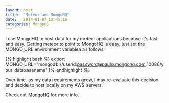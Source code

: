 ```yaml
---
layout: post
title:  "Meteor and MongoHQ"
date:   2014-01-07 12:45:16
categories: MongoHQ
---
```


I  use MongoHQ to host data for my meteor applications because it's fast and easy. Getting meteor to point to MongoHQ is easy, just set the MONGO_URL environment variablea as follows:

{% highlight bash %}
export MONGO_URL="mongodb://userid:password@paulo.mongohq.com:10086/your_databasename"
{% endhighlight %}

Over time, as my data requirements grow, I may re-evaluate this decision and decide to host locally on my AWS servers.

Check out [MongoHQ][mongohq] for more info.

[mongohq]:    http://mongohq.com
